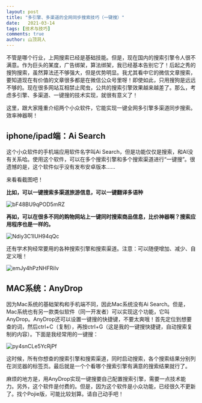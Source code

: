 ```yaml
---
layout: post
title: "多引擎、多渠道的全网同步搜索技巧（一键搜）"
date:   2021-03-14
tags: [技术与技巧]
comments: true
author: 山顶洞人
---
```


不管是哪个行业，上网搜索已经是基础技能。但是，现在国内的搜索引擎令人很不满意。作为巨头的某度，广告绑架，算法绑架，我已经基本告别它了！后起之秀的搜狗搜索，虽然算法还不够强大，但是优势明显。我尤其看中它的微信文章搜索，要知道现在有价值的文章很多都是在微信公众号里呀！即使如此，只用搜狗是远远不够的。现在很多网站互相禁止爬虫，公共的搜索引擎效果越来越差了。那么，考虑多引擎、多渠道、一键搜的技术实现，就很有意义了！

这里，跟大家隆重介绍两个小众软件，它能实现一键全网多引擎多渠道同步搜索。效率神器啊！

## iphone/ipad端：Ai Search

这个小众软件的手机端应用软件名字叫Ai Search，但是功能仅仅是搜索，和AI没有关系哈。使用这个软件，可以在多个搜索引擎和多个搜索渠道进行“一键搜”。很遗憾的是，这个软件似乎没有发布安卓版本……

来看看截图吧！

**比如，可以一键搜索多渠道旅游信息，可以一键翻译多语种**

![bF48BU9qPOD5mRZ](https://i.loli.net/2021/03/14/bF48BU9qPOD5mRZ.png)



**再如，可以在很多不同的购物网站上一键同时搜索商品信息，比价神器啊？搜索应用程序也是一样的。**

![Ndiy3C1IUH94qQc](https://i.loli.net/2021/03/14/Ndiy3C1IUH94qQc.png)



还有学术狗经常要用的各种搜索引擎和搜索渠道。注意：可以随便增加、减少、自定义哦！

![emJy4hPzNHFRiIv](https://i.loli.net/2021/03/14/emJy4hPzNHFRiIv.png)

## MAC系统：AnyDrop

因为Mac系统的基础架构和手机端不同，因此Mac系统没有Ai Search。但是，Mac系统也有另一款类似软件（同一开发者）可以实现这个功能，它叫AnyDrop。AnyDrop还可以设置一键搜的快捷键，不要太爽哦！首先定位到想要查的词，然后ctrl+C（复制），再按ctrl+G（这是我的一键搜快捷键，自动搜索复制的内容）。下面是我经常用的一键搜：

![py4snCLe5YcRjPf](https://i.loli.net/2021/03/14/py4snCLe5YcRjPf.png)

这时候，所有你想查的搜索引擎和搜索渠道，同时启动搜索，各个搜索结果分别列在浏览器的标签页。最后就是一个个看哪个搜索引擎有满意的搜索结果就行了。

麻烦的地方是，用AnyDrop实现一键搜要自己配置搜索引擎，需要一点技术能力。另外，这个软件是付费的。但是，因为这个软件是小众功能，已经很久不更新了。找个Pojie版，可能比较划算。请自己动手吧！




